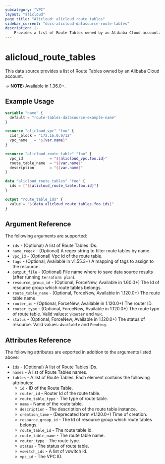 ```yaml
---
subcategory: "VPC"
layout: "alicloud"
page_title: "Alicloud: alicloud_route_tables"
sidebar_current: "docs-alicloud-datasource-route-tables"
description: |-
    Provides a list of Route Tables owned by an Alibaba Cloud account.
---
```


# alicloud\_route\_tables

This data source provides a list of Route Tables owned by an Alibaba Cloud account.

-> **NOTE:** Available in 1.36.0+.

## Example Usage

```terraform
variable "name" {
  default = "route-tables-datasource-example-name"
}

resource "alicloud_vpc" "foo" {
  cidr_block = "172.16.0.0/12"
  vpc_name   = "${var.name}"
}

resource "alicloud_route_table" "foo" {
  vpc_id            = "${alicloud_vpc.foo.id}"
  route_table_name  = "${var.name}"
  description       = "${var.name}"
}

data "alicloud_route_tables" "foo" {
  ids = ["${alicloud_route_table.foo.id}"]
}

output "route_table_ids" {
  value = "${data.alicloud_route_tables.foo.ids}"
}
```

## Argument Reference

The following arguments are supported:

* `ids` - (Optional) A list of Route Tables IDs.
* `name_regex` - (Optional) A regex string to filter route tables by name.
* `vpc_id` - (Optional) Vpc id of the route table.
* `tags` - (Optional, Available in v1.55.3+) A mapping of tags to assign to the resource.
* `output_file` - (Optional) File name where to save data source results (after running `terraform plan`).
* `resource_group_id` - (Optional, ForceNew, Available in 1.60.0+) The Id of resource group which route tables belongs.
* `route_table_name` - (Optional, ForceNew, Available in 1.120.0+) The route table name.
* `router_id` - (Optional, ForceNew, Available in 1.120.0+) The router ID.
* `router_type` - (Optional, ForceNew, Available in 1.120.0+) The route type of route table. Valid values: `VRouter` and `VBR`.
* `status` - (Optional, ForceNew, Available in 1.120.0+) The status of resource. Valid values: `Available` and `Pending`.

## Attributes Reference

The following attributes are exported in addition to the arguments listed above:

* `ids` - (Optional) A list of Route Tables IDs.
* `names` - A list of Route Tables names.
* `tables` - A list of Route Tables. Each element contains the following attributes:
  * `id` - ID of the Route Table.
  * `router_id` - Router Id of the route table.
  * `route_table_type` - The type of route table.
  * `name` - Name of the route table.
  * `description` - The description of the route table instance.
  * `creation_time` - (Deprecated form v1.120.0+) Time of creation.
  * `resource_group_id` - The Id of resource group which route tables belongs.
  * `route_table_id` - The route table id.
  * `route_table_name` - The route table name.
  * `router_type` - The route type.
  * `status` - The status of route table.
  * `vswitch_ids` - A list of vswitch id.
  * `vpc_id` - The VPC ID.

